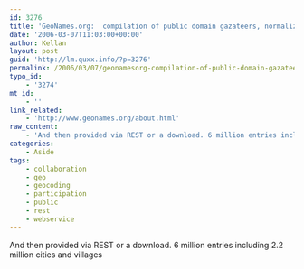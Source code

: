```yaml
---
id: 3276
title: 'GeoNames.org:  compilation of public domain gazateers, normalized on name, altitude and population'
date: '2006-03-07T11:03:00+00:00'
author: Kellan
layout: post
guid: 'http://lm.quxx.info/?p=3276'
permalink: /2006/03/07/geonamesorg-compilation-of-public-domain-gazateers-normalized-on-name-altitude-and-population/
typo_id:
    - '3274'
mt_id:
    - ''
link_related:
    - 'http://www.geonames.org/about.html'
raw_content:
    - 'And then provided via REST or a download. 6 million entries including 2.2 million cities and villages'
categories:
    - Aside
tags:
    - collaboration
    - geo
    - geocoding
    - participation
    - public
    - rest
    - webservice
---
```


And then provided via REST or a download. 6 million entries including 2.2 million cities and villages